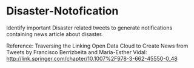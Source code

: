 # Disaster-Notofication
Identify important Disaster related tweets to generate notifications containing news article about disaster.

Reference: Traversing the Linking Open Data Cloud to Create News from Tweets by Francisco Berrizbeita and Maria-Esther Vidal:
http://link.springer.com/chapter/10.1007%2F978-3-662-45550-0_48
